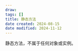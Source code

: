 ```yaml
---
draw:
tags: []
title: 静态方法
date created: 2024-08-15
date modified: 2024-11-12
---
```


静态方法，不属于任何对象或实例。
